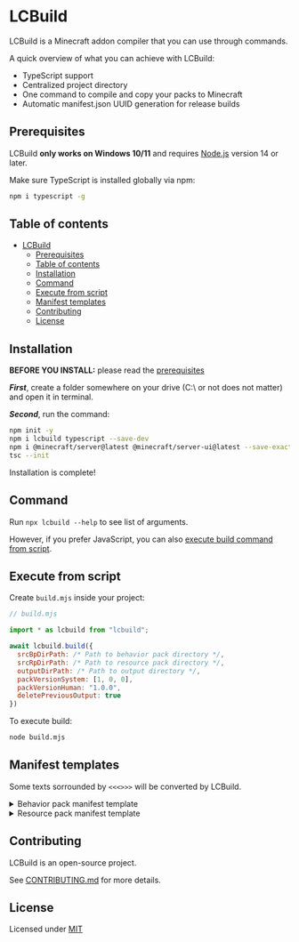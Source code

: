 # LCBuild

LCBuild is a Minecraft addon compiler that you can use through commands.

A quick overview of what you can achieve with LCBuild:

- TypeScript support
- Centralized project directory
- One command to compile and copy your packs to Minecraft
- Automatic manifest.json UUID generation for release builds

## Prerequisites

LCBuild **only works on Windows 10/11** and requires [Node.js]((http://nodejs.org/)) version 14 or later. 

Make sure TypeScript is installed globally via npm:

```sh
npm i typescript -g
```

## Table of contents

- [LCBuild](#lcbuild)
  - [Prerequisites](#prerequisites)
  - [Table of contents](#table-of-contents)
  - [Installation](#installation)
  - [Command](#command)
  - [Execute from script](#execute-from-script)
  - [Manifest templates](#manifest-templates)
  - [Contributing](#contributing)
  - [License](#license)

## Installation

**BEFORE YOU INSTALL:** please read the [prerequisites](#prerequisites)

***First***, create a folder somewhere on your drive (C:\ or not does not matter) and open it in terminal.

***Second***, run the command:

```sh
npm init -y
npm i lcbuild typescript --save-dev
npm i @minecraft/server@latest @minecraft/server-ui@latest --save-exact
tsc --init
```

Installation is complete!

## Command

Run ``npx lcbuild --help`` to see list of arguments.

However, if you prefer JavaScript, you can also [execute build command from script](#execute-from-script).

## Execute from script

Create ``build.mjs`` inside your project:

```javascript
// build.mjs

import * as lcbuild from "lcbuild";

await lcbuild.build({
  srcBpDirPath: /* Path to behavior pack directory */,
  srcRpDirPath: /* Path to resource pack directory */,
  outputDirPath: /* Path to output directory */,
  packVersionSystem: [1, 0, 0],
  packVersionHuman: "1.0.0",
  deletePreviousOutput: true
})
```

To execute build:

```sh
node build.mjs
```

## Manifest templates

Some texts sorrounded by `<<<>>>` will be converted by LCBuild.

<details>
  <summary>Behavior pack manifest template</summary>
  
  ```json
  {
    "format_version": 2,
    "header": {
      "description": "Pack description",
      "name": "Pack name §eBP §6<<<VERSION_HUMAN>>>§r",
      "uuid": "<<<UUID_HEADER>>>",
      "version": [<<<VERSION_SYSTEM>>>],
      "min_engine_version": [1, 21, 0]
    },
    "modules": [
      {
        "description": "Behavior pack",
        "type": "data",
        "uuid": "<<<UUID_MODULE>>>",
        "version": [<<<VERSION_SYSTEM>>>]
      },
      {
        "description": "Scripts",
        "language": "javascript",
        "type": "script",
        "uuid": "<<<UUID_SCRIPT>>>",
        "version": [<<<VERSION_SYSTEM>>>],
        "entry": "scripts/main.js"
      }
    ],
    "dependencies": [
      {
        // Resource pack
        "uuid": "<<<UUID_RP_HEADER>>>",
        "version": [<<<VERSION_SYSTEM>>>]
      },
      {
        "module_name": "@minecraft/server",
        "version": "1.11.0"
      },
      {
        "module_name": "@minecraft/server-ui",
        "version": "1.1.0"
      }
    ]
  }
  ```
  
</details>

<details>
  <summary>Resource pack manifest template</summary>
  
  ```json
  {
    "format_version": 2,
    "header": {
      "description": "Pack description",
      "name": "Pack name §eRP §6<<<VERSION_HUMAN>>>§r",
      "uuid": "<<<UUID_HEADER>>>",
      "version": [<<<VERSION_SYSTEM>>>],
      "min_engine_version": [1, 21, 0]
    },
    "modules": [
      {
        "description": "Resource pack",
        "type": "resources",
        "uuid": "<<<UUID_MODULE>>>",
        "version": [<<<VERSION_SYSTEM>>>]
      }
    ]
  }
  ```
  
</details>

## Contributing

LCBuild is an open-source project.

See [CONTRIBUTING.md](./CONTRIBUTING.md) for more details.

## License

Licensed under [MIT](./LICENSE)
